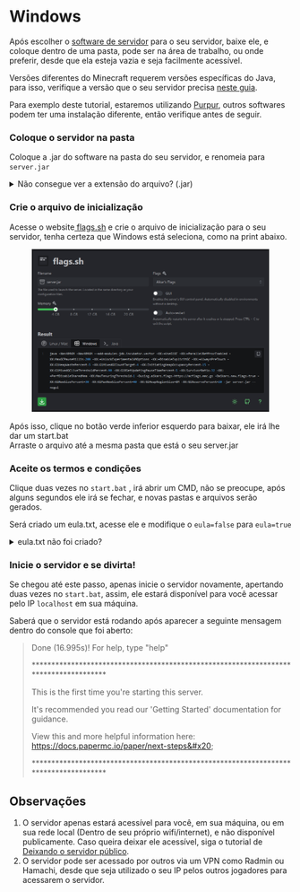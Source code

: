 # Windows

Após escolher o [software de servidor](../softwares-de-servidor/) para o seu servidor, baixe ele, e coloque dentro de uma pasta, pode ser na área de trabalho, ou onde preferir, desde que ela esteja vazia e seja facilmente acessível.

Versões diferentes do Minecraft requerem versões específicas do Java, para isso, verifique a versão que o seu servidor precisa [neste guia](../../materiais-recursos/java-classes.md).

Para exemplo deste tutorial, estaremos utilizando [Purpur](https://purpurmc.org/), outros softwares podem ter uma instalação diferente, então verifique antes de seguir.

### Coloque o servidor na pasta

Coloque a .jar do software na pasta do seu servidor, e renomeia para `server.jar` &#x20;

<details>

<summary>Não consegue ver a extensão do arquivo? (.jar)</summary>

![](../../.gitbook/assets/explorer\_HzvxKVaW45.png)

Clique em Visualizar, depois Mostrar e seleciona as Exntesões do arquivo, dentro do seu explorador de arquivos

</details>

### Crie o arquivo de inicialização

Acesse o website[ flags.sh](https://flags.sh/) e crie o arquivo de inicialização para o seu servidor, tenha certeza que Windows está seleciona, como na print abaixo.

<figure><img src="../../.gitbook/assets/firefox_qAb32ftfHp.png" alt=""><figcaption></figcaption></figure>

Após isso, clique no botão verde inferior esquerdo para baixar, ele irá lhe dar um start.bat\
Arraste o arquivo até a mesma pasta que está o seu server.jar

### Aceite os termos e condições

Clique duas vezes no `start.bat` , irá abrir um CMD, não se preocupe, após alguns segundos ele irá se fechar, e novas pastas e arquivos serão gerados.

Será criado um eula.txt, acesse ele e modifique o `eula=false` para `eula=true`

<details>

<summary>eula.txt não foi criado?</summary>

Caso o eula.txt não foi criado, significa que houve algum erro na inicialização do servidor, para isso, edite o seu `start.bat` e coloque, no final, em uma nova linha, a palavra `PAUSE` e inicie o servidor novamente.

Assim, o erro que estiver sendo causado estará no cmd aberto, e poderá pesquisar uma resolução, muito provavelmente, o erro será sobre a versão do Java, veja [este guia](../../materiais-recursos/java-classes.md) para a resolução

</details>

### Inicie o servidor e se divirta!

Se chegou até este passo, apenas inicie o servidor novamente, apertando duas vezes no `start.bat`, assim, ele estará disponível para você acessar pelo IP `localhost` em sua máquina.

Saberá que o servidor está rodando após aparecer a seguinte mensagem dentro do console que foi aberto:

> Done (16.995s)! For help, type "help"
>
> \*\*\*\*\*\*\*\*\*\*\*\*\*\*\*\*\*\*\*\*\*\*\*\*\*\*\*\*\*\*\*\*\*\*\*\*\*\*\*\*\*\*\*\*\*\*\*\*\*\*\*\*\*\*\*\*\*\*\*\*\*\*\*\*\*\*\*\*\*\*\*\*\*\*\*\*\*\*\*\*\*\*\*\*\*&#x20;
>
> This is the first time you're starting this server.&#x20;
>
> It's recommended you read our 'Getting Started' documentation for guidance.&#x20;
>
> View this and more helpful information here: https://docs.papermc.io/paper/next-steps&#x20;
>
> \*\*\*\*\*\*\*\*\*\*\*\*\*\*\*\*\*\*\*\*\*\*\*\*\*\*\*\*\*\*\*\*\*\*\*\*\*\*\*\*\*\*\*\*\*\*\*\*\*\*\*\*\*\*\*\*\*\*\*\*\*\*\*\*\*\*\*\*\*\*\*\*\*\*\*\*\*\*\*\*\*\*\*\*\*

## Observações

1. O servidor apenas estará acessível para você, em sua máquina, ou em sua rede local (Dentro de seu próprio wifi/internet), e não disponível publicamente. Caso queira deixar ele acessível, siga o tutorial de [Deixando o servidor público](deixando-o-servidor-publico/).
2. O servidor pode ser acessado por outros via um VPN como Radmin ou Hamachi, desde que seja utilizado o seu IP pelos outros jogadores para acessarem o servidor.
